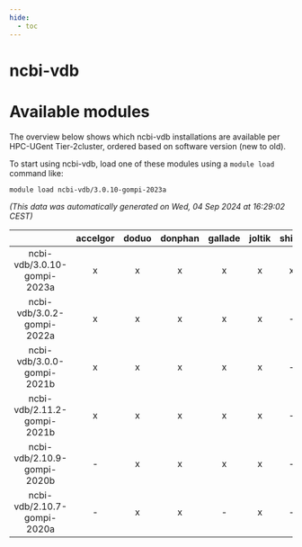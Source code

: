 ```yaml
---
hide:
  - toc
---
```


ncbi-vdb
========

# Available modules


The overview below shows which ncbi-vdb installations are available per HPC-UGent Tier-2cluster, ordered based on software version (new to old).

To start using ncbi-vdb, load one of these modules using a `module load` command like:

```shell
module load ncbi-vdb/3.0.10-gompi-2023a
```

*(This data was automatically generated on Wed, 04 Sep 2024 at 16:29:02 CEST)*  

| |accelgor|doduo|donphan|gallade|joltik|shinx|skitty|
| :---: | :---: | :---: | :---: | :---: | :---: | :---: | :---: |
|ncbi-vdb/3.0.10-gompi-2023a|x|x|x|x|x|x|x|
|ncbi-vdb/3.0.2-gompi-2022a|x|x|x|x|x|-|x|
|ncbi-vdb/3.0.0-gompi-2021b|x|x|x|x|x|-|x|
|ncbi-vdb/2.11.2-gompi-2021b|x|x|x|x|x|-|x|
|ncbi-vdb/2.10.9-gompi-2020b|-|x|x|x|x|-|x|
|ncbi-vdb/2.10.7-gompi-2020a|-|x|x|-|x|-|x|

